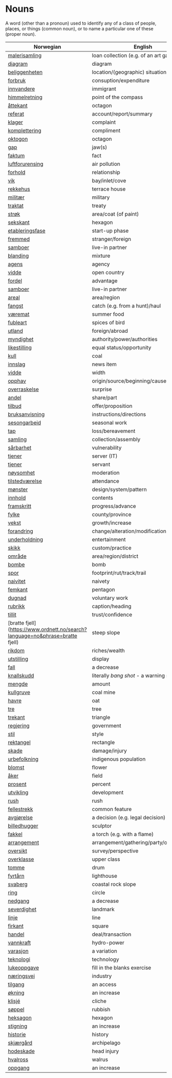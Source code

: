 # Nouns

A word (other than a pronoun) used to identify any of a class of people, places, or things (common noun), or to name a particular one of these (proper noun).

| Norwegian | English | Gender |
| --- | --- | --- |
| [malerisamling](https://www.ordnett.no/search?language=no&phrase=malerisamling) | loan collection (e.g. of an art gallery) | m |
| [diagram](https://www.ordnett.no/search?language=no&phrase=diagram) | diagram | i |
| [beliggenheten](https://www.ordnett.no/search?language=no&phrase=beliggenheten) | location/(geographic) situation | m/f |
| [forbruk](https://www.ordnett.no/search?language=no&phrase=forbruk) | consuption/expenditure | i |
| [innvandere](https://www.ordnett.no/search?language=no&phrase=innvandere) | immigrant | m |
| [himmelretning](https://www.ordnett.no/search?language=no&phrase=himmelretning) | point of the compass | m |
| [åttekant](https://www.ordnett.no/search?language=no&phrase=åttekant) | octagon | m |
| [referat](https://www.ordnett.no/search?language=no&phrase=referat) | account/report/summary | i |
| [klager](https://www.ordnett.no/search?language=no&phrase=klager) | complaint | m |
| [komplettering](https://www.ordnett.no/search?language=no&phrase=komplettering) | compliment | m |
| [oktogon](https://www.ordnett.no/search?language=no&phrase=oktogon) | octagon | m |
| [gap](https://www.ordnett.no/search?language=no&phrase=gap) | jaw(s) | m |
| [faktum](https://www.ordnett.no/search?language=no&phrase=faktum) | fact | i |
| [luftforurensing](https://www.ordnett.no/search?language=no&phrase=luftforurensing) | air pollution | m |
| [forhold](https://www.ordnett.no/search?language=no&phrase=forhold) | relationship | i |
| [vik](https://www.ordnett.no/search?language=no&phrase=vik) | bay/inlet/cove | m |
| [rekkehus](https://www.ordnett.no/search?language=no&phrase=rekkehus) | terrace house | i |
| [militær](https://www.ordnett.no/search?language=no&phrase=militær) | military | m |
| [traktat](https://www.ordnett.no/search?language=no&phrase=traktat) | treaty | m |
| [strøk](https://www.ordnett.no/search?language=no&phrase=strøk) | area/coat (of paint) | i |
| [sekskant](https://www.ordnett.no/search?language=no&phrase=sekskant) | hexagon | m |
| [etableringsfase](https://www.ordnett.no/search?language=no&phrase=etableringsfase) | start-up phase | m |
| [fremmed](https://www.ordnett.no/search?language=no&phrase=fremmed) | stranger/foreign | m |
| [samboer](https://www.ordnett.no/search?language=no&phrase=samboer) | live-in partner | m |
| [blanding](https://www.ordnett.no/search?language=no&phrase=blanding) | mixture | m |
| [agens](https://www.ordnett.no/search?language=no&phrase=agens) | agency | m |
| [vidde](https://www.ordnett.no/search?language=no&phrase=vidde) | open country | m |
| [fordel](https://www.ordnett.no/search?language=no&phrase=fordel) | advantage | m |
| [samboer](https://www.ordnett.no/search?language=no&phrase=samboer) | live-in partner | m |
| [areal](https://www.ordnett.no/search?language=no&phrase=areal) | area/region | i |
| [fangst](https://www.ordnett.no/search?language=no&phrase=fangst) | catch (e.g. from a hunt)/haul | m |
| [væremat](https://www.ordnett.no/search?language=no&phrase=væremat) | summer food | m |
| [fubleart](https://www.ordnett.no/search?language=no&phrase=fubleart) | spices of bird | m/f |
| [utland](https://www.ordnett.no/search?language=no&phrase=utland) | foreign/abroad | m |
| [myndighet](https://www.ordnett.no/search?language=no&phrase=myndighet) | authority/power/authorities | m |
| [likestilling](https://www.ordnett.no/search?language=no&phrase=likestilling) | equal status/opportunity | m |
| [kull](https://www.ordnett.no/search?language=no&phrase=kull) | coal | i |
| [innslag](https://www.ordnett.no/search?language=no&phrase=innslag) | news item | i |
| [vidde](https://www.ordnett.no/search?language=no&phrase=vidde) | width | m/f |
| [opphav](https://www.ordnett.no/search?language=no&phrase=opphav) | origin/source/beginning/cause | i |
| [overraskelse](https://www.ordnett.no/search?language=no&phrase=overraskelse) | surprise | m |
| [andel](https://www.ordnett.no/search?language=no&phrase=andel) | share/part | m |
| [tilbud](https://www.ordnett.no/search?language=no&phrase=tilbud) | offer/proposition | i |
| [bruksanvisning](https://www.ordnett.no/search?language=no&phrase=bruksanvisning) | instructions/directions | m |
| [sesongarbeid](https://www.ordnett.no/search?language=no&phrase=sesongarbeid) | seasonal work | i |
| [tap](https://www.ordnett.no/search?language=no&phrase=tap) | loss/bereavement | i |
| [samling](https://www.ordnett.no/search?language=no&phrase=samling) | collection/assembly | m |
| [sårbarhet](https://www.ordnett.no/search?language=no&phrase=sårbarhet) | vulnerability | m |
| [tjener](https://www.ordnett.no/search?language=no&phrase=tjener) | server (IT) | m |
| [tjener](https://www.ordnett.no/search?language=no&phrase=tjener) | servant | m |
| [nøysomhet](https://www.ordnett.no/search?language=no&phrase=nøysomhet) | moderation | m |
| [tilstedværelse](https://www.ordnett.no/search?language=no&phrase=tilstedværelse) | attendance | i |
| [mønster](https://www.ordnett.no/search?language=no&phrase=mønster) | design/system/pattern | i |
| [innhold](https://www.ordnett.no/search?language=no&phrase=innhold) | contents | i |
| [framskritt](https://www.ordnett.no/search?language=no&phrase=framskritt) | progress/advance | i |
| [fylke](https://www.ordnett.no/search?language=no&phrase=fylke) | county/province | i |
| [vekst](https://www.ordnett.no/search?language=no&phrase=vekst) | growth/increase | m |
| [forandring](https://www.ordnett.no/search?language=no&phrase=forandring) | change/alteration/modification | m |
| [underholdning](https://www.ordnett.no/search?language=no&phrase=underholdning) | entertainment | m |
| [skikk](https://www.ordnett.no/search?language=no&phrase=skikk) | custom/practice | m |
| [område](https://www.ordnett.no/search?language=no&phrase=område) | area/region/district | i |
| [bombe](https://www.ordnett.no/search?language=no&phrase=bombe) | bomb | m |
| [spor](https://www.ordnett.no/search?language=no&phrase=spor) | footprint/rut/track/trail | i |
| [naivitet](https://www.ordnett.no/search?language=no&phrase=naivitet) | naivety | m |
| [femkant](https://www.ordnett.no/search?language=no&phrase=femkant) | pentagon | m |
| [dugnad](https://www.ordnett.no/search?language=no&phrase=dugnad) | voluntary work | m |
| [rubrikk](https://www.ordnett.no/search?language=no&phrase=rubrikk) | caption/heading | m |
| [tillit](https://www.ordnett.no/search?language=no&phrase=tillit) | trust/confidence | m |
| [bratte fjell](https://www.ordnett.no/search?language=no&phrase=bratte fjell) | steep slope | m |
| [rikdom](https://www.ordnett.no/search?language=no&phrase=rikdom) | riches/wealth | m |
| [utstilling](https://www.ordnett.no/search?language=no&phrase=utstilling) | display | m |
| [fall](https://www.ordnett.no/search?language=no&phrase=fall) | a decrease | i |
| [knallskudd](https://www.ordnett.no/search?language=no&phrase=knallskudd) | literally _bang shot_ - a warning shot gun | i |
| [mengde](https://www.ordnett.no/search?language=no&phrase=mengde) | amount | m |
| [kullgruve](https://www.ordnett.no/search?language=no&phrase=kullgruve) | coal mine | m |
| [havre](https://www.ordnett.no/search?language=no&phrase=havre) | oat | m |
| [tre](https://www.ordnett.no/search?language=no&phrase=tre) | tree | i |
| [trekant](https://www.ordnett.no/search?language=no&phrase=trekant) | triangle | m |
| [regjering](https://www.ordnett.no/search?language=no&phrase=regjering) | government | m |
| [stil](https://www.ordnett.no/search?language=no&phrase=stil) | style | m |
| [rektangel](https://www.ordnett.no/search?language=no&phrase=rektangel) | rectangle | i |
| [skade](https://www.ordnett.no/search?language=no&phrase=skade) | damage/injury | m |
| [urbefolkning](https://www.ordnett.no/search?language=no&phrase=urbefolkning) | indigenous population | m |
| [blomst](https://www.ordnett.no/search?language=no&phrase=blomst) | flower | m |
| [åker](https://www.ordnett.no/search?language=no&phrase=åker) | field | m |
| [prosent](https://www.ordnett.no/search?language=no&phrase=prosent) | percent | m |
| [utvikling](https://www.ordnett.no/search?language=no&phrase=utvikling) | development | m |
| [rush](https://www.ordnett.no/search?language=no&phrase=rush) | rush | i |
| [fellestrekk](https://www.ordnett.no/search?language=no&phrase=fellestrekk) | common feature | i |
| [avgjørelse](https://www.ordnett.no/search?language=no&phrase=avgjørelse) | a decision (e.g. legal decision) | m |
| [billedhugger](https://www.ordnett.no/search?language=no&phrase=billedhugger) | sculptor | m |
| [fakkel](https://www.ordnett.no/search?language=no&phrase=fakkel) | a torch (e.g. with a flame) | m |
| [arrangement](https://www.ordnett.no/search?language=no&phrase=arrangement) | arrangement/gathering/party/organisation | i |
| [oversikt](https://www.ordnett.no/search?language=no&phrase=oversikt) | survey/perspective | m |
| [overklasse](https://www.ordnett.no/search?language=no&phrase=overklasse) | upper class | m |
| [tomme](https://www.ordnett.no/search?language=no&phrase=tomme) | drum | m |
| [fyrtårn](https://www.ordnett.no/search?language=no&phrase=fyrtårn) | lighthouse | i |
| [svaberg](https://www.ordnett.no/search?language=no&phrase=svaberg) | coastal rock slope | i |
| [ring](https://www.ordnett.no/search?language=no&phrase=ring) | circle | m |
| [nedgang](https://www.ordnett.no/search?language=no&phrase=nedgang) | a decrease | m |
| [severdighet](https://www.ordnett.no/search?language=no&phrase=severdighet) | landmark | m |
| [linje](https://www.ordnett.no/search?language=no&phrase=linje) | line | m |
| [firkant](https://www.ordnett.no/search?language=no&phrase=firkant) | square | m |
| [handel](https://www.ordnett.no/search?language=no&phrase=handel) | deal/transaction | m |
| [vannkraft](https://www.ordnett.no/search?language=no&phrase=vannkraft) | hydro-power | m |
| [varasjon](https://www.ordnett.no/search?language=no&phrase=varasjon) | a variation | m |
| [teknologi](https://www.ordnett.no/search?language=no&phrase=teknologi) | technology | m |
| [lukeoppgave](https://www.ordnett.no/search?language=no&phrase=lukeoppgave) | fill in the blanks exercise | m |
| [næringsvei](https://www.ordnett.no/search?language=no&phrase=næringsvei) | industry | m |
| [tilgang](https://www.ordnett.no/search?language=no&phrase=tilgang) | an access | i |
| [økning](https://www.ordnett.no/search?language=no&phrase=økning) | an increase | m |
| [klisjé](https://www.ordnett.no/search?language=no&phrase=klisjé) | cliche | m |
| [søppel](https://www.ordnett.no/search?language=no&phrase=søppel) | rubbish | i |
| [heksagon](https://www.ordnett.no/search?language=no&phrase=heksagon) | hexagon | m |
| [stigning](https://www.ordnett.no/search?language=no&phrase=stigning) | an increase | m |
| [historie](https://www.ordnett.no/search?language=no&phrase=historie) | history | m/f |
| [skjærgård](https://www.ordnett.no/search?language=no&phrase=skjærgård) | archipelago | m |
| [hodeskade](https://www.ordnett.no/search?language=no&phrase=hodeskade) | head injury | m |
| [hvalross](https://www.ordnett.no/search?language=no&phrase=hvalross) | walrus | m |
| [oppgang](https://www.ordnett.no/search?language=no&phrase=oppgang) | an increase | m |

